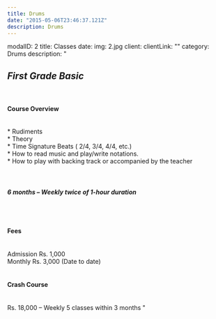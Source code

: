 ```yaml
---
title: Drums
date: "2015-05-06T23:46:37.121Z"
description: Drums
---
```


modalID: 2
title: Classes
date:
img: 2.jpg
client: 
clientLink: ""
category: Drums
description: "
 <h2><i> First Grade Basic </i></h2><br>
 <h4><b> Course Overview </b></h4>
 <br>* Rudiments
 <br>* Theory
 <br>* Time Signature Beats ( 2/4, 3/4, 4/4, etc.)
 <br>* How to read music and play/write notations.
 <br>* How to play with backing track or accompanied by the teacher 
<br><br><br>
<h4><i> 6 months – Weekly twice of 1-hour duration </i></h4>
 <br><br>
<h4><b>Fees</b></h4>
<br>Admission Rs. 1,000
<br>Monthly Rs. 3,000 (Date to date)
 <br><br>
<h4><b> Crash Course </b></h4>
<br>Rs. 18,000 – Weekly 5 classes within 3 months
"
